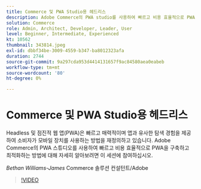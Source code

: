 ```yaml
---
title: Commerce 및 PWA Studio용 헤드리스
description: Adobe Commerce의 PWA studio를 사용하여 빠르고 비용 효율적으로 PWA을 구축하고 최적화하는 방법에 대해 자세히 알아보십시오.
solution: Commerce
role: Admin, Architect, Developer, Leader, User
level: Beginner, Intermediate, Experienced
kt: 10562
thumbnail: 343814.jpeg
exl-id: dbbf34be-3009-4559-b347-ba8012323afa
duration: 2744
source-git-commit: 9a297cda953d4414131657f9ac84580aea0eabeb
workflow-type: tm+mt
source-wordcount: '80'
ht-degree: 0%

---
```


# Commerce 및 PWA Studio용 헤드리스

Headless 및 점진적 웹 앱(PWA)은 빠르고 매력적이며 앱과 유사한 탐색 경험을 제공하여 소비자가 모바일 장치를 사용하는 방법을 재정의하고 있습니다. Adobe Commerce의 PWA 스튜디오를 사용하여 빠르고 비용 효율적으로 PWA을 구축하고 최적화하는 방법에 대해 자세히 알아보려면 이 세션에 참여하십시오.

*Bethan Williams-James* Commerce 솔루션 컨설턴트/Adobe

>[!VIDEO](https://video.tv.adobe.com/v/343814/?quality=12&learn=on)
